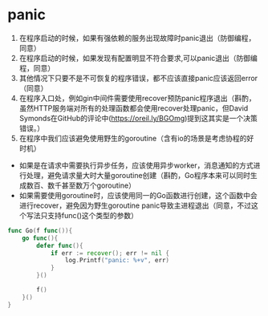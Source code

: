 # panic
1. 在程序启动的时候，如果有强依赖的服务出现故障时panic退出（防御编程，同意）
2. 在程序启动的时候，如果发现有配置明显不符合要求,可以panic退出（防御编程，同意）
3. 其他情况下只要不是不可恢复的程序错误，都不应该直接panic应该返回error（同意）
4. 在程序入口处，例如gin中间件需要使用recover预防panic程序退出（斟酌，虽然HTTP服务端对所有的处理函数都会使用recover处理panic，但David Symonds在GitHub的评论中(https://oreil.ly/BGOmg)提到这其实是一个决策错误。）
5. 在程序中我们应该避免使用野生的goroutine（含有io的场景是考虑协程的好时机）
  * 如果是在请求中需要执行异步任务，应该使用异步worker，消息通知的方式进行处理，避免请求量大时大量goroutine创建（斟酌，Go程序本来可以同时生成数百、数千甚至数万个goroutine）
  * 如果需要使用goroutine时，应该使用同一的Go函数进行创建，这个函数中会进行recover，避免因为野生goroutine panic导致主进程退出（同意，不过这个写法只支持func()这个类型的参数）
```go
func Go(f func()){
    go func(){
        defer func(){
            if err := recover(); err != nil {
                log.Printf("panic: %+v", err)
            }
        }()

        f()
    }()
}
```

